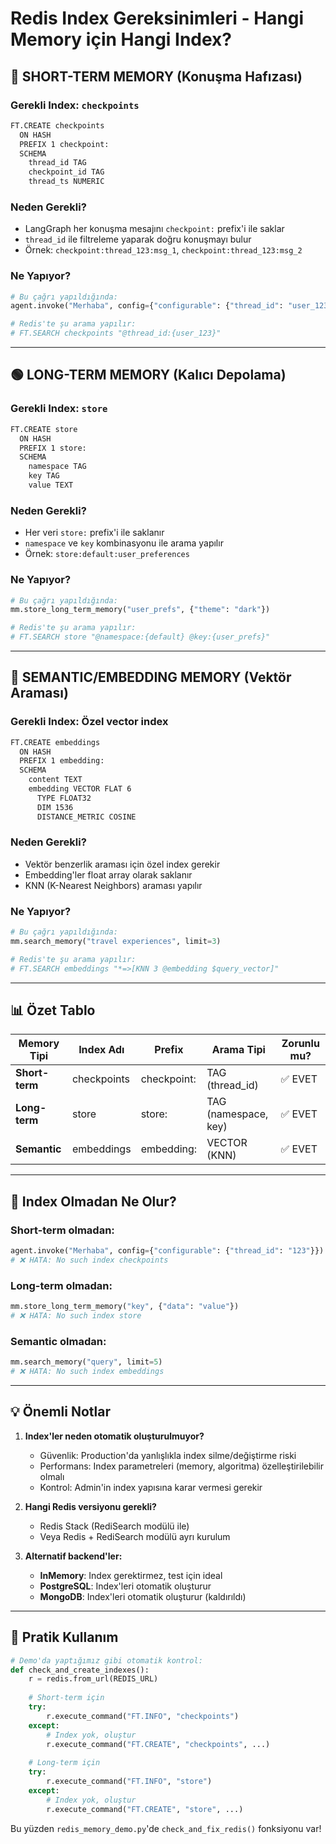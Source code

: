# Redis Index Gereksinimleri - Hangi Memory için Hangi Index?

## 🔵 SHORT-TERM MEMORY (Konuşma Hafızası)

### Gerekli Index: `checkpoints`
```bash
FT.CREATE checkpoints 
  ON HASH 
  PREFIX 1 checkpoint: 
  SCHEMA 
    thread_id TAG 
    checkpoint_id TAG 
    thread_ts NUMERIC
```

### Neden Gerekli?
- LangGraph her konuşma mesajını `checkpoint:` prefix'i ile saklar
- `thread_id` ile filtreleme yaparak doğru konuşmayı bulur
- Örnek: `checkpoint:thread_123:msg_1`, `checkpoint:thread_123:msg_2`

### Ne Yapıyor?
```python
# Bu çağrı yapıldığında:
agent.invoke("Merhaba", config={"configurable": {"thread_id": "user_123"}})

# Redis'te şu arama yapılır:
# FT.SEARCH checkpoints "@thread_id:{user_123}"
```

---

## 🟢 LONG-TERM MEMORY (Kalıcı Depolama)

### Gerekli Index: `store`
```bash
FT.CREATE store 
  ON HASH 
  PREFIX 1 store: 
  SCHEMA 
    namespace TAG 
    key TAG 
    value TEXT
```

### Neden Gerekli?
- Her veri `store:` prefix'i ile saklanır
- `namespace` ve `key` kombinasyonu ile arama yapılır
- Örnek: `store:default:user_preferences`

### Ne Yapıyor?
```python
# Bu çağrı yapıldığında:
mm.store_long_term_memory("user_prefs", {"theme": "dark"})

# Redis'te şu arama yapılır:
# FT.SEARCH store "@namespace:{default} @key:{user_prefs}"
```

---

## 🔴 SEMANTIC/EMBEDDING MEMORY (Vektör Araması)

### Gerekli Index: Özel vector index
```bash
FT.CREATE embeddings 
  ON HASH 
  PREFIX 1 embedding: 
  SCHEMA 
    content TEXT 
    embedding VECTOR FLAT 6 
      TYPE FLOAT32 
      DIM 1536 
      DISTANCE_METRIC COSINE
```

### Neden Gerekli?
- Vektör benzerlik araması için özel index gerekir
- Embedding'ler float array olarak saklanır
- KNN (K-Nearest Neighbors) araması yapılır

### Ne Yapıyor?
```python
# Bu çağrı yapıldığında:
mm.search_memory("travel experiences", limit=3)

# Redis'te şu arama yapılır:
# FT.SEARCH embeddings "*=>[KNN 3 @embedding $query_vector]"
```

---

## 📊 Özet Tablo

| Memory Tipi | Index Adı | Prefix | Arama Tipi | Zorunlu mu? |
|-------------|-----------|---------|------------|-------------|
| **Short-term** | checkpoints | checkpoint: | TAG (thread_id) | ✅ EVET |
| **Long-term** | store | store: | TAG (namespace, key) | ✅ EVET |
| **Semantic** | embeddings | embedding: | VECTOR (KNN) | ✅ EVET |

---

## 🔧 Index Olmadan Ne Olur?

### Short-term olmadan:
```python
agent.invoke("Merhaba", config={"configurable": {"thread_id": "123"}})
# ❌ HATA: No such index checkpoints
```

### Long-term olmadan:
```python
mm.store_long_term_memory("key", {"data": "value"})
# ❌ HATA: No such index store
```

### Semantic olmadan:
```python
mm.search_memory("query", limit=5)
# ❌ HATA: No such index embeddings
```

---

## 💡 Önemli Notlar

1. **Index'ler neden otomatik oluşturulmuyor?**
   - Güvenlik: Production'da yanlışlıkla index silme/değiştirme riski
   - Performans: Index parametreleri (memory, algoritma) özelleştirilebilir olmalı
   - Kontrol: Admin'in index yapısına karar vermesi gerekir

2. **Hangi Redis versiyonu gerekli?**
   - Redis Stack (RediSearch modülü ile)
   - Veya Redis + RediSearch modülü ayrı kurulum

3. **Alternatif backend'ler:**
   - **InMemory**: Index gerektirmez, test için ideal
   - **PostgreSQL**: Index'leri otomatik oluşturur
   - **MongoDB**: Index'leri otomatik oluşturur (kaldırıldı)

---

## 🚀 Pratik Kullanım

```python
# Demo'da yaptığımız gibi otomatik kontrol:
def check_and_create_indexes():
    r = redis.from_url(REDIS_URL)
    
    # Short-term için
    try:
        r.execute_command("FT.INFO", "checkpoints")
    except:
        # Index yok, oluştur
        r.execute_command("FT.CREATE", "checkpoints", ...)
    
    # Long-term için
    try:
        r.execute_command("FT.INFO", "store")
    except:
        # Index yok, oluştur
        r.execute_command("FT.CREATE", "store", ...)
```

Bu yüzden `redis_memory_demo.py`'de `check_and_fix_redis()` fonksiyonu var!